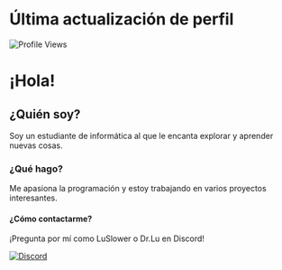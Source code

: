 # Última actualización de perfil
![Profile Views](https://komarev.com/ghpvc/?username=LuSlower)

# ¡Hola!

## ¿Quién soy?
Soy un estudiante de informática al que le encanta explorar y aprender nuevas cosas.

### ¿Qué hago?
Me apasiona la programación y estoy trabajando en varios proyectos interesantes.

#### ¿Cómo contactarme?
¡Pregunta por mí como LuSlower o Dr.Lu en Discord!

[![Discord](https://img.shields.io/badge/Discord-%237289DA.svg?logo=discord&logoColor=white)](https://discord.gg/https://discord.gg/K9kukCPzQ7)
